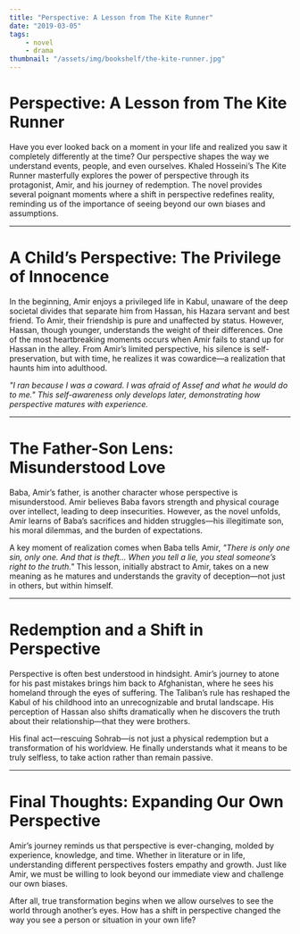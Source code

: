 ```yaml
---
title: "Perspective: A Lesson from The Kite Runner"
date: "2019-03-05"
tags:
    - novel
    - drama
thumbnail: "/assets/img/bookshelf/the-kite-runner.jpg"
---
```


# Perspective: A Lesson from The Kite Runner

Have you ever looked back on a moment in your life and realized you saw it completely differently at the time? Our perspective shapes the way we understand events, people, and even ourselves. Khaled Hosseini’s The Kite Runner masterfully explores the power of perspective through its protagonist, Amir, and his journey of redemption. The novel provides several poignant moments where a shift in perspective redefines reality, reminding us of the importance of seeing beyond our own biases and assumptions.

---

# A Child’s Perspective: The Privilege of Innocence

In the beginning, Amir enjoys a privileged life in Kabul, unaware of the deep societal divides that separate him from Hassan, his Hazara servant and best friend. To Amir, their friendship is pure and unaffected by status. However, Hassan, though younger, understands the weight of their differences. One of the most heartbreaking moments occurs when Amir fails to stand up for Hassan in the alley. From Amir’s limited perspective, his silence is self-preservation, but with time, he realizes it was cowardice—a realization that haunts him into adulthood.

*"I ran because I was a coward. I was afraid of Assef and what he would do to me." This self-awareness only develops later, demonstrating how perspective matures with experience.*

---

# The Father-Son Lens: Misunderstood Love

Baba, Amir’s father, is another character whose perspective is misunderstood. Amir believes Baba favors strength and physical courage over intellect, leading to deep insecurities. However, as the novel unfolds, Amir learns of Baba’s sacrifices and hidden struggles—his illegitimate son, his moral dilemmas, and the burden of expectations.

A key moment of realization comes when Baba tells Amir, *"There is only one sin, only one. And that is theft… When you tell a lie, you steal someone’s right to the truth."* This lesson, initially abstract to Amir, takes on a new meaning as he matures and understands the gravity of deception—not just in others, but within himself.

---

# Redemption and a Shift in Perspective

Perspective is often best understood in hindsight. Amir’s journey to atone for his past mistakes brings him back to Afghanistan, where he sees his homeland through the eyes of suffering. The Taliban’s rule has reshaped the Kabul of his childhood into an unrecognizable and brutal landscape. His perception of Hassan also shifts dramatically when he discovers the truth about their relationship—that they were brothers.

His final act—rescuing Sohrab—is not just a physical redemption but a transformation of his worldview. He finally understands what it means to be truly selfless, to take action rather than remain passive.

---

# Final Thoughts: Expanding Our Own Perspective
Amir’s journey reminds us that perspective is ever-changing, molded by experience, knowledge, and time. Whether in literature or in life, understanding different perspectives fosters empathy and growth. Just like Amir, we must be willing to look beyond our immediate view and challenge our own biases.

After all, true transformation begins when we allow ourselves to see the world through another’s eyes. How has a shift in perspective changed the way you see a person or situation in your own life?